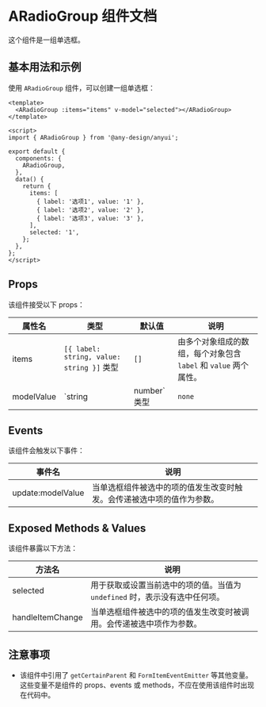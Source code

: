 # ARadioGroup 组件文档

这个组件是一组单选框。

## 基本用法和示例

使用 `ARadioGroup` 组件，可以创建一组单选框：

```vue
<template>
  <ARadioGroup :items="items" v-model="selected"></ARadioGroup>
</template>

<script>
import { ARadioGroup } from '@any-design/anyui';

export default {
  components: {
    ARadioGroup,
  },
  data() {
    return {
      items: [
        { label: '选项1', value: '1' },
        { label: '选项2', value: '2' },
        { label: '选项3', value: '3' },
      ],
      selected: '1',
    };
  },
};
</script>
```

## Props

该组件接受以下 props：

| 属性名     | 类型                                       | 默认值 | 说明                                                                                                                 |
| ---------- | ------------------------------------------ | ------ | -------------------------------------------------------------------------------------------------------------------- |
| items      | `[{ label: string, value: string }]` 类型  | `[]`   | 由多个对象组成的数组，每个对象包含 `label` 和 `value` 两个属性。                                                   |
| modelValue | `string | number` 类型                     | `none` | 单选框组件被选中的项的值，必须使用 v-model 进行双向绑定。若属性值不在 items 数组中，则不会有任何选中项的效果。 |

## Events

该组件会触发以下事件：

| 事件名        | 说明                                                                                                        |
| ------------- | ----------------------------------------------------------------------------------------------------------- |
| update:modelValue | 当单选框组件被选中的项的值发生改变时触发。会传递被选中项的值作为参数。 |
  
## Exposed Methods & Values

该组件暴露以下方法：

| 方法名           | 说明                                                         |
| ---------------- | ------------------------------------------------------------ |
| selected         | 用于获取或设置当前选中的项的值。当值为 `undefined` 时，表示没有选中任何项。   |
| handleItemChange | 当单选框组件被选中的项的值发生改变时被调用。会传递被选中项作为参数。 |

## 注意事项

- 该组件中引用了 `getCertainParent` 和 `FormItemEventEmitter` 等其他变量。这些变量不是组件的 props、events 或 methods，不应在使用该组件时出现在代码中。